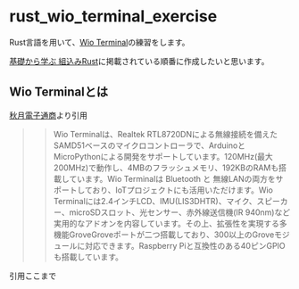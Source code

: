# rust_wio_terminal_exercise
Rust言語を用いて、[Wio Terminal](https://wiki.seeedstudio.com/Wio-Terminal-Getting-Started/)の練習をします。

[基礎から学ぶ 組込みRust](https://www.c-r.com/book/detail/1403)に掲載されている順番に作成したいと思います。

## Wio Terminalとは
[秋月電子通商](https://akizukidenshi.com/catalog/g/gM-15275/#:~:text=Wio%20Terminal%E3%81%AF%E3%80%81Realtek%20RTL8720DN,%E3%82%82%E6%90%AD%E8%BC%89%E3%81%97%E3%81%A6%E3%81%84%E3%81%BE%E3%81%99%E3%80%82)より引用

>> Wio Terminalは、Realtek RTL8720DNによる無線接続を備えたSAMD51ベースのマイクロコントローラで、ArduinoとMicroPythonによる開発をサポートしています。120MHz(最大200MHz)で動作し、4MBのフラッシュメモリ、192KBのRAMも搭載しています。Wio Terminalは Bluetooth と 無線LANの両方をサポートしており、IoTプロジェクトにも活用いただけます。Wio Terminalには2.4インチLCD、IMU(LIS3DHTR)、マイク、スピーカー、microSDスロット、光センサー、赤外線送信機(IR 940nm)など実用的なアドオンを内容しています。その上、拡張性を実現する多機能GroveGroveポートが二つ搭載しており、300以上のGroveモジュールに対応できます。Raspberry Piと互換性のある40ピンGPIOも搭載しています。

引用ここまで